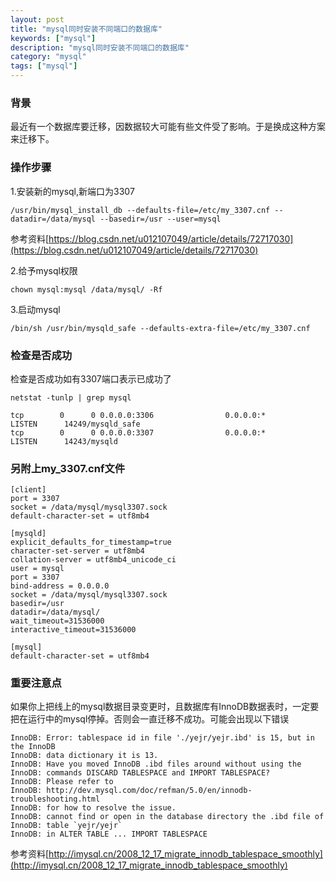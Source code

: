 ```yaml
---
layout: post
title: "mysql同时安装不同端口的数据库"
keywords: ["mysql"]
description: "mysql同时安装不同端口的数据库"
category: "mysql"
tags: ["mysql"]
---
```


### 背景
最近有一个数据库要迁移，因数据较大可能有些文件受了影响。于是换成这种方案来迁移下。

### 操作步骤
1.安装新的mysql,新端口为3307
```
/usr/bin/mysql_install_db --defaults-file=/etc/my_3307.cnf --datadir=/data/mysql --basedir=/usr --user=mysql
```
参考资料[https://blog.csdn.net/u012107049/article/details/72717030](https://blog.csdn.net/u012107049/article/details/72717030)

2.给予mysql权限
```
chown mysql:mysql /data/mysql/ -Rf
```

3.启动mysql
```
/bin/sh /usr/bin/mysqld_safe --defaults-extra-file=/etc/my_3307.cnf
```

### 检查是否成功
检查是否成功如有3307端口表示已成功了
```
netstat -tunlp | grep mysql

tcp        0      0 0.0.0.0:3306                0.0.0.0:*                   LISTEN      14249/mysqld_safe
tcp        0      0 0.0.0.0:3307                0.0.0.0:*                   LISTEN      14243/mysqld
```


### 另附上my_3307.cnf文件
```
[client]
port = 3307
socket = /data/mysql/mysql3307.sock
default-character-set = utf8mb4

[mysqld]
explicit_defaults_for_timestamp=true
character-set-server = utf8mb4
collation-server = utf8mb4_unicode_ci
user = mysql
port = 3307
bind-address = 0.0.0.0
socket = /data/mysql/mysql3307.sock
basedir=/usr
datadir=/data/mysql/
wait_timeout=31536000
interactive_timeout=31536000

[mysql]
default-character-set = utf8mb4
```

### 重要注意点
如果你上把线上的mysql数据目录变更时，且数据库有InnoDB数据表时，一定要把在运行中的mysql停掉。否则会一直迁移不成功。可能会出现以下错误
```
InnoDB: Error: tablespace id in file './yejr/yejr.ibd' is 15, but in the InnoDB
InnoDB: data dictionary it is 13.
InnoDB: Have you moved InnoDB .ibd files around without using the
InnoDB: commands DISCARD TABLESPACE and IMPORT TABLESPACE?
InnoDB: Please refer to
InnoDB: http://dev.mysql.com/doc/refman/5.0/en/innodb-troubleshooting.html
InnoDB: for how to resolve the issue.
InnoDB: cannot find or open in the database directory the .ibd file of
InnoDB: table `yejr/yejr`
InnoDB: in ALTER TABLE ... IMPORT TABLESPACE
```
参考资料[http://imysql.cn/2008_12_17_migrate_innodb_tablespace_smoothly](http://imysql.cn/2008_12_17_migrate_innodb_tablespace_smoothly)
